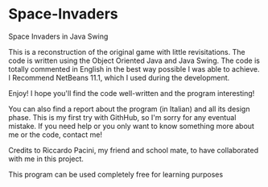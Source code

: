 # Space-Invaders
Space Invaders in Java Swing

This is a reconstruction of the original game with little revisitations. 
The code is written using the Object Oriented Java and Java Swing. The code is totally commented in English in the best way possible I was able to achieve. 
I Recommend NetBeans 11.1, which I used during the development. 

Enjoy! I hope you'll find the code well-written and the program interesting! 

You can also find a report about the program (in Italian) and all its design phase.
This is my first try with GithHub, so I'm sorry for any eventual mistake. 
If you need help or you only want to know something more about me or the code, contact me!

Credits to Riccardo Pacini, my friend and school mate, to have collaborated with me in this project.

This program can be used completely free for learning purposes
